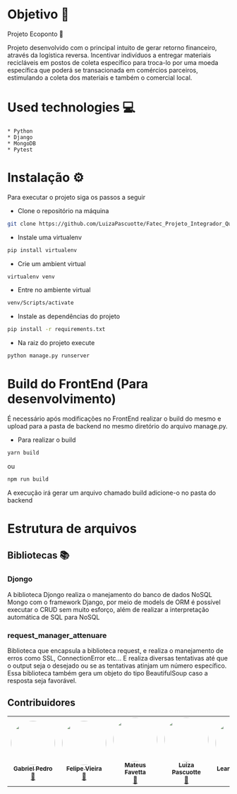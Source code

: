 # Objetivo 🎯
Projeto Ecoponto 🚀 

Projeto desenvolvido com o principal intuito de gerar retorno financeiro, através da logística reversa. Incentivar indivíduos a entregar materiais recicláveis em postos de coleta específico para troca-lo por uma moeda específica que poderá se transacionada em comércios parceiros, estimulando a coleta dos materiais e também o comercial local.

# Used technologies 💻
    
    * Python
    * Django
    * MongoDB
    * Pytest


# Instalação ⚙
Para executar o projeto siga os passos a seguir

  * Clone o repositório na máquina
  ```sh
  git clone https://github.com/LuizaPascuotte/Fatec_Projeto_Integrador_Quarto_Semestre
  ```
  * Instale uma virtualenv
  ```sh
  pip install virtualenv
  ```
  * Crie um ambient virtual
  ```sh
  virtualenv venv 
  ```

  * Entre no ambiente virtual
  ```sh
  venv/Scripts/activate
  ```

  * Instale as dependências do projeto
  ```sh
  pip install -r requirements.txt
  ```

  * Na raiz do projeto execute
  ```sh
  python manage.py runserver
  ```

# Build do FrontEnd (Para desenvolvimento)

É necessário após modificações no FrontEnd realizar o build do mesmo e upload para a pasta de backend no mesmo diretório do arquivo manage.py.

  * Para realizar o build
  ```sh
  yarn build 
  ```
  ou 

  ```sh
  npm run build
  ```
  A execução irá gerar um arquivo chamado build adicione-o no pasta do backend

# Estrutura de arquivos

## Bibliotecas 📚

### **Djongo**
A biblioteca Djongo realiza o manejamento do banco de dados NoSQL Mongo com o framework Django, por meio de models de ORM é possível executar o CRUD sem muito esforço, além de realizar a interpretação automática de SQL para NoSQL


### **request_manager_attenuare**
Biblioteca que encapsula a biblioteca request, e realiza o manejamento de erros como SSL, ConnectionError etc... E realiza diversas tentativas até que o output seja o desejado ou se as tentativas atinjam um número específico. Essa biblioteca também gera um objeto do tipo BeautifulSoup caso a resposta seja favorável.


## Contribuidores

<table>
  <tr>
    <td align="center"><a href="https://github.com/gabriellpedro"><img style="border-radius: 50%;" src="https://avatars.githubusercontent.com/u/102560434?v=4" width="100px;" alt=""/><br /><sub><b>Gabriel Pedro</b></sub></a><br /><a href="https://github.com/gabriellpedro" title="">🚀</a></td>
    <td align="center"><a href="https://github.com/Felipe-Vieira-03"><img style="border-radius: 50%;" src="https://avatars.githubusercontent.com/u/102335240?v=4" width="100px;" alt=""/><br /><sub><b>Felipe Vieira</b></sub></a><br /><a href="https://github.com/Felipe-Vieira-03" title="">🚀</a></td>
    <td align="center"><a href="https://github.com/teuzfavetta"><img style="border-radius: 50%;" src="https://avatars.githubusercontent.com/u/84945241?v=4" width="100px;" alt=""/><br /><sub><b>Mateus Favetta</b></sub></a><br /><a href="https://github.com/teuzfavetta" title="">🚀</a></td>
    <td align="center"><a href="https://github.com/LuizaPascuotte"><img style="border-radius: 50%;" src="https://avatars.githubusercontent.com/u/102560506?v=4" width="100px;" alt=""/><br /><sub><b>Luiza Pascuotte</b></sub></a><br /><a href="https://github.com/LuizaPascuotte" title="">🚀</a></td>
    <td align="center"><a href="https://github.com/Attenuare"><img style="border-radius: 50%;" src="https://avatars.githubusercontent.com/u/102560265?v=4" width="100px;" alt=""/><br /><sub><b>Leandro Alves</b></sub></a><br /><a href="https://github.com/Attenuare" title="">🚀</a></td>
    <td align="center"><a href="https://github.com/rubinhortega"><img style="border-radius: 50%;" src="https://avatars.githubusercontent.com/u/91102160?v=4" width="100px;" alt=""/><br /><sub><b>Rubens Ortega</b></sub></a><br /><a href="https://github.com/rubinhortega" title="">🚀</a></td>
  </tr>
</table>